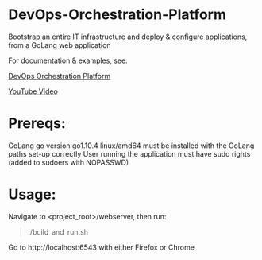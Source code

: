 # DevOps-Orchestration-Platform
Bootstrap an entire IT infrastructure and deploy &amp; configure applications, from a GoLang web application

For documentation & examples, see:

  [DevOps Orchestration Platform](https://software-automation.com/?page_id=132)

  [YouTube Video](https://www.youtube.com/watch?v=yuCfdvAKZrw)


Prereqs:
=========
GoLang go version go1.10.4 linux/amd64 must be installed with the GoLang paths set-up correctly
User running the application must have sudo rights (added to sudoers with NOPASSWD)

Usage:
=======
Navigate to <project_root>/webserver, then run:
  > ./build_and_run.sh
  
Go to http://localhost:6543 with either Firefox or Chrome
